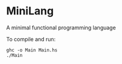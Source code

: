 # MiniLang
A minimal functional programming language

To compile and run:
```
ghc -o Main Main.hs
./Main
```
